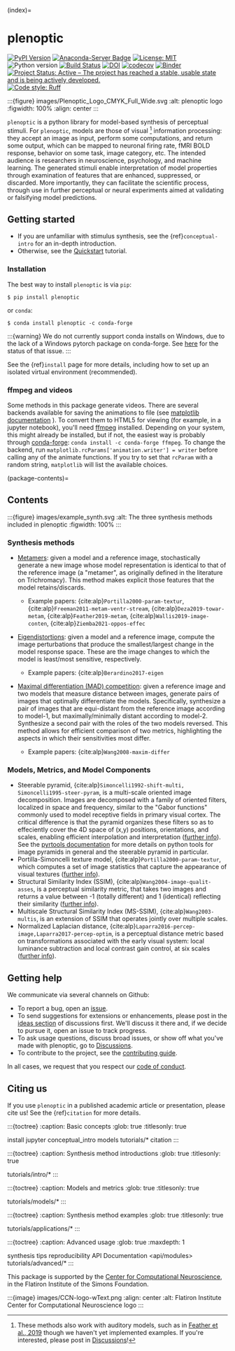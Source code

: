 
(index)=

# plenoptic

[![PyPI Version](https://img.shields.io/pypi/v/plenoptic.svg)](https://pypi.org/project/plenoptic/)
[![Anaconda-Server Badge](https://anaconda.org/conda-forge/plenoptic/badges/version.svg)](https://anaconda.org/conda-forge/plenoptic)
[![License: MIT](https://img.shields.io/badge/License-MIT-yellow.svg)](https://github.com/plenoptic-org/plenoptic/blob/main/LICENSE)
![Python version](https://img.shields.io/badge/python-3.10|3.11|3.12-blue.svg)
[![Build Status](https://github.com/plenoptic-org/plenoptic/workflows/build/badge.svg)](https://github.com/plenoptic-org/plenoptic/actions?query=workflow%3Abuild)
[![DOI](https://zenodo.org/badge/DOI/10.5281/zenodo.10151131.svg)](https://doi.org/10.5281/zenodo.10151131)
[![codecov](https://codecov.io/gh/plenoptic-org/plenoptic/branch/main/graph/badge.svg?token=EDtl5kqXKA)](https://codecov.io/gh/plenoptic-org/plenoptic)
[![Binder](https://mybinder.org/badge_logo.svg)](https://mybinder.org/v2/gh/plenoptic-org/plenoptic/1.1.0?filepath=examples)
[![Project Status: Active – The project has reached a stable, usable state and is being actively developed.](https://www.repostatus.org/badges/latest/active.svg)](https://www.repostatus.org/#active)
[![Code style: Ruff](https://img.shields.io/endpoint?url=https://raw.githubusercontent.com/astral-sh/ruff/main/assets/badge/format.json)](https://github.com/astral-sh/ruff)

:::{figure} images/Plenoptic_Logo_CMYK_Full_Wide.svg
:alt: plenoptic logo
:figwidth: 100%
:align: center
:::

`plenoptic` is a python library for model-based synthesis of perceptual stimuli. For `plenoptic`, models are those of visual [^footnote-1] information processing: they accept an image as input, perform some computations, and return some output, which can be mapped to neuronal firing rate, fMRI BOLD response, behavior on some task, image category, etc. The intended audience is researchers in neuroscience, psychology, and machine learning. The generated stimuli enable interpretation of model properties through examination of features that are enhanced, suppressed, or discarded. More importantly, they can facilitate the scientific process, through use in further perceptual or neural experiments aimed at validating or falsifying model predictions.

## Getting started

- If you are unfamiliar with stimulus synthesis, see the {ref}`conceptual-intro` for an in-depth introduction.
- Otherwise, see the [Quickstart](tutorials/00_quickstart.nblink) tutorial.

### Installation

The best way to install `plenoptic` is via `pip`:

```
$ pip install plenoptic
```

or `conda`:

```
$ conda install plenoptic -c conda-forge
```

:::{warning}
We do not currently support conda installs on Windows, due to the lack of a Windows pytorch package on conda-forge. See [here](https://github.com/conda-forge/pytorch-cpu-feedstock/issues/32) for the status of that issue.
:::

See the {ref}`install` page for more details, including how to set up an isolated virtual environment (recommended).

### ffmpeg and videos

Some methods in this package generate videos. There are several backends available for saving the animations to file (see [matplotlib documentation](https://matplotlib.org/stable/api/animation_api.html#writer-classes) ). To convert them to HTML5 for viewing (for example, in a jupyter notebook), you'll need [ffmpeg](https://ffmpeg.org/download.html) installed. Depending on your system, this might already be installed, but if not, the easiest way is probably through [conda-forge](https://anaconda.org/conda-forge/ffmpeg): `conda install -c conda-forge ffmpeg`. To change the backend, run `matplotlib.rcParams['animation.writer'] = writer` before calling any of the animate functions. If you try to set that `rcParam` with a random string, `matplotlib` will list the available choices.

(package-contents)=

## Contents

:::{figure} images/example_synth.svg
:alt: The three synthesis methods included in plenoptic
:figwidth: 100%
:::

### Synthesis methods

- [Metamers](tutorials/intro/06_Metamer.nblink): given a model and a reference image, stochastically generate a new image whose model representation is identical to that of the reference image (a "metamer", as originally defined in the literature on Trichromacy). This method makes explicit those features that the model retains/discards.

  - Example papers: {cite:alp}`Portilla2000-param-textur`, {cite:alp}`Freeman2011-metam-ventr-stream`, {cite:alp}`Deza2019-towar-metam`, {cite:alp}`Feather2019-metam`, {cite:alp}`Wallis2019-image-conten`, {cite:alp}`Ziemba2021-oppos-effec`

- [Eigendistortions](tutorials/intro/02_Eigendistortions.nblink): given a model and a reference image, compute the image perturbations that produce the smallest/largest change in the model response space. These are the image changes to which the model is least/most sensitive, respectively.

  - Example papers: {cite:alp}`Berardino2017-eigen`

- [Maximal differentiation (MAD) competition](tutorials/intro/08_MAD_Competition.nblink): given a reference image and two models that measure distance
  between images, generate pairs of images that optimally differentiate the models. Specifically, synthesize a pair of images that are equi-distant from the reference image according to model-1, but maximally/minimally distant according to model-2. Synthesize a second pair with the roles of the two models reversed. This method allows for efficient comparison of two metrics, highlighting the aspects in which their sensitivities most differ.

  - Example papers: {cite:alp}`Wang2008-maxim-differ`

### Models, Metrics, and Model Components

- Steerable pyramid, {cite:alp}`Simoncelli1992-shift-multi, Simoncelli1995-steer-pyram`, is a multi-scale oriented image decomposition. Images are decomposed with a family of oriented filters, localized in space and frequency, similar to the "Gabor functions" commonly used to model receptive fields in primary visual cortex. The critical difference is that the pyramid organizes these filters so as to effeciently cover the 4D space of (x,y) positions, orientations, and scales, enabling efficient interpolation and interpretation ([further info](https://www.cns.nyu.edu/~eero/STEERPYR/)). See the [pyrtools documentation](https://pyrtools.readthedocs.io/en/latest/index.html) for more details on python tools for image pyramids in general and the steerable pyramid in particular.
- Portilla-Simoncelli texture model, {cite:alp}`Portilla2000-param-textur`, which computes a set of image statistics that capture the appearance of visual textures ([further info](https://www.cns.nyu.edu/~lcv/texture/)).
- Structural Similarity Index (SSIM), {cite:alp}`Wang2004-image-qualit-asses`, is a perceptual similarity metric, that takes two images and returns a value between -1 (totally different) and 1 (identical) reflecting their similarity ([further info](https://www.cns.nyu.edu/~lcv/ssim)).
- Multiscale Structural Similarity Index (MS-SSIM), {cite:alp}`Wang2003-multis`, is an extension of SSIM that operates jointly over multiple scales.
- Normalized Laplacian distance, {cite:alp}`Laparra2016-percep-image,Laparra2017-percep-optim`, is a perceptual distance metric based on transformations associated with the early visual system: local luminance subtraction and local contrast gain control, at six scales ([further info](https://www.cns.nyu.edu/~lcv/NLPyr/)).


## Getting help

We communicate via several channels on Github:

- To report a bug, open an [issue](https://github.com/plenoptic-org/plenoptic/issues).
- To send suggestions for extensions or enhancements, please post in the [ideas section](https://github.com/plenoptic-org/plenoptic/discussions/categories/ideas) of discussions first. We'll discuss it there and, if we decide to pursue it, open an issue to track progress.
- To ask usage questions, discuss broad issues, or show off what you've made with plenoptic, go to [Discussions](https://github.com/plenoptic-org/plenoptic/discussions).
- To contribute to the project, see the [contributing guide](https://github.com/plenoptic-org/plenoptic/blob/main/CONTRIBUTING.md).

In all cases, we request that you respect our [code of conduct](https://github.com/plenoptic-org/plenoptic/blob/main/CODE_OF_CONDUCT.md).

## Citing us

If you use `plenoptic` in a published academic article or presentation, please cite us! See the {ref}`citation` for more details.

:::{toctree}
:caption: Basic concepts
:glob: true
:titlesonly: true

install
jupyter
conceptual_intro
models
tutorials/*
citation
:::

:::{toctree}
:caption: Synthesis method introductions
:glob: true
:titlesonly: true

tutorials/intro/*
:::

:::{toctree}
:caption: Models and metrics
:glob: true
:titlesonly: true

tutorials/models/*
:::

:::{toctree}
:caption: Synthesis method examples
:glob: true
:titlesonly: true

tutorials/applications/*
:::

:::{toctree}
:caption: Advanced usage
:glob: true
:maxdepth: 1

synthesis
tips
reproducibility
API Documentation <api/modules>
tutorials/advanced/*
:::

[^footnote-1]: These methods also work with auditory models, such as in [Feather et al., 2019](https://proceedings.neurips.cc/paper_files/paper/2019/hash/ac27b77292582bc293a51055bfc994ee-Abstract.html) though we haven't yet implemented examples. If you're interested, please post in [Discussions](<https://github.com/plenoptic-org/plenoptic/discussions)>)!

This package is supported by the [Center for Computational Neuroscience](https://www.simonsfoundation.org/flatiron/center-for-computational-neuroscience/), in the Flatiron Institute of the Simons Foundation.

:::{image} images/CCN-logo-wText.png
:align: center
:alt: Flatiron Institute Center for Computational Neuroscience logo
:::
